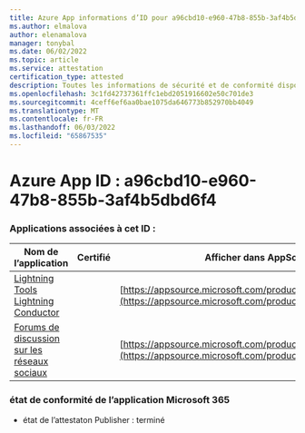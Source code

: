 ```yaml
---
title: Azure App informations d’ID pour a96cbd10-e960-47b8-855b-3af4b5dbd6f4
ms.author: elmalova
author: elenamalova
manager: tonybal
ms.date: 06/02/2022
ms.topic: article
ms.service: attestation
certification_type: attested
description: Toutes les informations de sécurité et de conformité disponibles pour a96cbd10-e960-47b8-855b-3af4b5dbd6f4.
ms.openlocfilehash: 3c1fd42737361ffc1ebd2051916602e50c701de3
ms.sourcegitcommit: 4ceff6ef6aa0bae1075da646773b852970bb4049
ms.translationtype: MT
ms.contentlocale: fr-FR
ms.lasthandoff: 06/03/2022
ms.locfileid: "65867535"
---
```

# <a name="azure-app-id-a96cbd10-e960-47b8-855b-3af4b5dbd6f4"></a>Azure App ID : a96cbd10-e960-47b8-855b-3af4b5dbd6f4


### <a name="apps-associated-with-this-id"></a>Applications associées à cet ID :
| **Nom de l’application** | **Certifié** | **Afficher dans AppSource** |
|--------------|---------------|-----------------------|
| [Lightning Tools Lightning Conductor](../forward/WA200001926.md) |  | [https://appsource.microsoft.com/product/office/WA200001926](https://appsource.microsoft.com/product/office/WA200001926) |
| [Forums de discussion sur les réseaux sociaux](../forward/WA200001925.md) |  | [https://appsource.microsoft.com/product/office/WA200001925](https://appsource.microsoft.com/product/office/WA200001925) |

### <a name="microsoft-365-app-compliance-status"></a>état de conformité de l’application Microsoft 365
- état de l’attestaton Publisher : terminé
